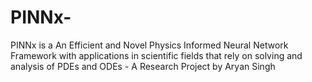 # PINNx-
PINNx is a An Efficient and Novel Physics Informed Neural Network Framework with applications in scientific fields that rely on solving and analysis of PDEs and ODEs - A Research Project by Aryan Singh
